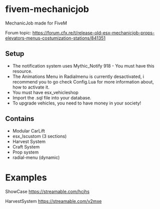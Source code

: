 # fivem-mechanicjob

MechanicJob made for FiveM

Forum topic: 
https://forum.cfx.re/t/release-old-esx-mechanicjob-props-elevators-menus-costumization-stations/841351

## Setup
- The notification system uses Mythic_Notify 918 - You must have this resource.
- The Animations Menu in Radialmenu is currently desactivated, i recommend you to go check Config.Lua for more information about, how to activate it.
- You must have esx_vehicleshop
- Import the .sql file into your database.
- To upgrade vehicles, you need to have money in your society!

## Contains

- Modular CarLift
- esx_lscustom (3 sections)
- Harvest System
- Craft System
- Prop system
- radial-menu (dynamic)

# Examples

ShowCase
https://streamable.com/hcjhs

HarvestSystem
https://streamable.com/v2mxe
